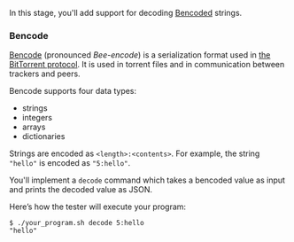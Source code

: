 In this stage, you'll add support for decoding [Bencoded](https://en.wikipedia.org/wiki/Bencode) strings.

### Bencode

[Bencode](https://en.wikipedia.org/wiki/Bencode) (pronounced _Bee-encode_) is a serialization format used in [the BitTorrent protocol](https://www.bittorrent.org/beps/bep_0003.html). It is used in torrent files and in communication between trackers and peers.

Bencode supports four data types:

- strings
- integers
- arrays
- dictionaries

Strings are encoded as `<length>:<contents>`. For example, the string `"hello"` is encoded as `"5:hello"`.

You'll implement a `decode` command which takes a bencoded value as input and prints the decoded value as JSON.

Here’s how the tester will execute your program:

```
$ ./your_program.sh decode 5:hello
"hello"
```
